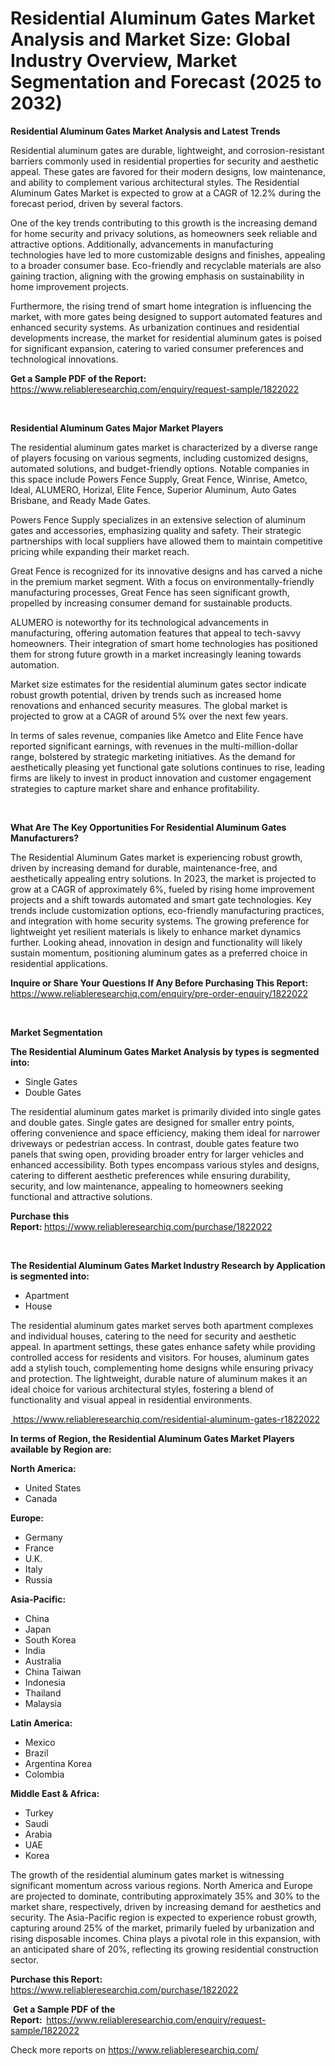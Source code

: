 <p><h1>Residential Aluminum Gates Market Analysis and Market Size: Global Industry Overview, Market Segmentation and Forecast (2025 to 2032)</h1></p><p><strong>Residential Aluminum Gates Market Analysis and Latest Trends</strong></p>
<p><p>Residential aluminum gates are durable, lightweight, and corrosion-resistant barriers commonly used in residential properties for security and aesthetic appeal. These gates are favored for their modern designs, low maintenance, and ability to complement various architectural styles. The Residential Aluminum Gates Market is expected to grow at a CAGR of 12.2% during the forecast period, driven by several factors.</p><p>One of the key trends contributing to this growth is the increasing demand for home security and privacy solutions, as homeowners seek reliable and attractive options. Additionally, advancements in manufacturing technologies have led to more customizable designs and finishes, appealing to a broader consumer base. Eco-friendly and recyclable materials are also gaining traction, aligning with the growing emphasis on sustainability in home improvement projects.</p><p>Furthermore, the rising trend of smart home integration is influencing the market, with more gates being designed to support automated features and enhanced security systems. As urbanization continues and residential developments increase, the market for residential aluminum gates is poised for significant expansion, catering to varied consumer preferences and technological innovations.</p></p>
<p><strong>Get a Sample PDF of the Report:&nbsp;</strong> <a href="https://www.reliableresearchiq.com/enquiry/request-sample/1822022?utm_campaign=3139&utm_medium=2&utm_source=Github&utm_content=ia&utm_term=09042025&utm_id=residential-aluminum-gates">https://www.reliableresearchiq.com/enquiry/request-sample/1822022</a></p>
<p>&nbsp;</p>
<p><strong>Residential Aluminum Gates Major Market Players</strong></p>
<p><p>The residential aluminum gates market is characterized by a diverse range of players focusing on various segments, including customized designs, automated solutions, and budget-friendly options. Notable companies in this space include Powers Fence Supply, Great Fence, Winrise, Ametco, Ideal, ALUMERO, Horizal, Elite Fence, Superior Aluminum, Auto Gates Brisbane, and Ready Made Gates.</p><p>Powers Fence Supply specializes in an extensive selection of aluminum gates and accessories, emphasizing quality and safety. Their strategic partnerships with local suppliers have allowed them to maintain competitive pricing while expanding their market reach.</p><p>Great Fence is recognized for its innovative designs and has carved a niche in the premium market segment. With a focus on environmentally-friendly manufacturing processes, Great Fence has seen significant growth, propelled by increasing consumer demand for sustainable products.</p><p>ALUMERO is noteworthy for its technological advancements in manufacturing, offering automation features that appeal to tech-savvy homeowners. Their integration of smart home technologies has positioned them for strong future growth in a market increasingly leaning towards automation.</p><p>Market size estimates for the residential aluminum gates sector indicate robust growth potential, driven by trends such as increased home renovations and enhanced security measures. The global market is projected to grow at a CAGR of around 5% over the next few years.</p><p>In terms of sales revenue, companies like Ametco and Elite Fence have reported significant earnings, with revenues in the multi-million-dollar range, bolstered by strategic marketing initiatives. As the demand for aesthetically pleasing yet functional gate solutions continues to rise, leading firms are likely to invest in product innovation and customer engagement strategies to capture market share and enhance profitability.</p></p>
<p>&nbsp;</p>
<p><strong>What Are The Key Opportunities For Residential Aluminum Gates Manufacturers?</strong></p>
<p><p>The Residential Aluminum Gates market is experiencing robust growth, driven by increasing demand for durable, maintenance-free, and aesthetically appealing entry solutions. In 2023, the market is projected to grow at a CAGR of approximately 6%, fueled by rising home improvement projects and a shift towards automated and smart gate technologies. Key trends include customization options, eco-friendly manufacturing practices, and integration with home security systems. The growing preference for lightweight yet resilient materials is likely to enhance market dynamics further. Looking ahead, innovation in design and functionality will likely sustain momentum, positioning aluminum gates as a preferred choice in residential applications.</p></p>
<p><strong>Inquire or Share Your Questions If Any Before Purchasing This Report:</strong> <a href="https://www.reliableresearchiq.com/enquiry/pre-order-enquiry/1822022?utm_campaign=3139&utm_medium=2&utm_source=Github&utm_content=ia&utm_term=09042025&utm_id=residential-aluminum-gates">https://www.reliableresearchiq.com/enquiry/pre-order-enquiry/1822022</a></p>
<p>&nbsp;</p>
<p><strong>Market Segmentation</strong></p>
<p><strong>The Residential Aluminum Gates Market Analysis by types is segmented into:</strong></p>
<p><ul><li>Single Gates</li><li>Double Gates</li></ul></p>
<p><p>The residential aluminum gates market is primarily divided into single gates and double gates. Single gates are designed for smaller entry points, offering convenience and space efficiency, making them ideal for narrower driveways or pedestrian access. In contrast, double gates feature two panels that swing open, providing broader entry for larger vehicles and enhanced accessibility. Both types encompass various styles and designs, catering to different aesthetic preferences while ensuring durability, security, and low maintenance, appealing to homeowners seeking functional and attractive solutions.</p></p>
<p><strong>Purchase this Report:&nbsp;</strong><a href="https://www.reliableresearchiq.com/purchase/1822022?utm_campaign=3139&utm_medium=2&utm_source=Github&utm_content=ia&utm_term=09042025&utm_id=residential-aluminum-gates">https://www.reliableresearchiq.com/purchase/1822022</a></p>
<p>&nbsp;</p>
<p><strong>The Residential Aluminum Gates Market Industry Research by Application is segmented into:</strong></p>
<p><ul><li>Apartment</li><li>House</li></ul></p>
<p><p>The residential aluminum gates market serves both apartment complexes and individual houses, catering to the need for security and aesthetic appeal. In apartment settings, these gates enhance safety while providing controlled access for residents and visitors. For houses, aluminum gates add a stylish touch, complementing home designs while ensuring privacy and protection. The lightweight, durable nature of aluminum makes it an ideal choice for various architectural styles, fostering a blend of functionality and visual appeal in residential environments.</p></p>
<p><a href="https://www.reliableresearchiq.com/residential-aluminum-gates-r1822022?utm_campaign=3139&utm_medium=2&utm_source=Github&utm_content=ia&utm_term=09042025&utm_id=residential-aluminum-gates">&nbsp;https://www.reliableresearchiq.com/residential-aluminum-gates-r1822022</a></p>
<p><strong>In terms of Region, the Residential Aluminum Gates Market Players available by Region are:</strong></p>
<p>
    <p> <strong> North America: </strong>
        <ul>
            <li>United States</li>
            <li>Canada</li>
        </ul>
        </p> 
    <p> <strong> Europe: </strong>
        <ul>
            <li>Germany</li>
            <li>France</li>
            <li>U.K.</li>
            <li>Italy</li>
            <li>Russia</li>
        </ul>
        </p> 
    <p> <strong> Asia-Pacific: </strong>
        <ul>
            <li>China</li>
            <li>Japan</li>
            <li>South Korea</li>
            <li>India</li>
            <li>Australia</li>
            <li>China Taiwan</li>
            <li>Indonesia</li>
            <li>Thailand</li>
            <li>Malaysia</li>
        </ul>
        </p> 
    <p> <strong> Latin America: </strong>
        <ul>
            <li>Mexico</li>
            <li>Brazil</li>
            <li>Argentina Korea</li>
            <li>Colombia</li>
        </ul>
        </p> 
    <p> <strong> Middle East & Africa: </strong>
        <ul>
            <li>Turkey</li>
            <li>Saudi</li>
            <li>Arabia</li>
            <li>UAE</li>
            <li>Korea</li>
        </ul>
    </p>
    </p>
<p><p>The growth of the residential aluminum gates market is witnessing significant momentum across various regions. North America and Europe are projected to dominate, contributing approximately 35% and 30% to the market share, respectively, driven by increasing demand for aesthetics and security. The Asia-Pacific region is expected to experience robust growth, capturing around 25% of the market, primarily fueled by urbanization and rising disposable incomes. China plays a pivotal role in this expansion, with an anticipated share of 20%, reflecting its growing residential construction sector.</p></p>
<p><strong>Purchase this Report: </strong><a href="https://www.reliableresearchiq.com/purchase/1822022?utm_campaign=3139&utm_medium=2&utm_source=Github&utm_content=ia&utm_term=09042025&utm_id=residential-aluminum-gates">https://www.reliableresearchiq.com/purchase/1822022</a></p>
<p>&nbsp;<strong>Get a Sample PDF of the Report:&nbsp;&nbsp;</strong><a href="https://www.reliableresearchiq.com/enquiry/request-sample/1822022?utm_campaign=3139&utm_medium=2&utm_source=Github&utm_content=ia&utm_term=09042025&utm_id=residential-aluminum-gates">https://www.reliableresearchiq.com/enquiry/request-sample/1822022</a></p>
<p><strong></strong></p>
<p>Check more reports on <a href="https://www.reliableresearchiq.com/?utm_campaign=3139&utm_medium=2&utm_source=Github&utm_content=ia&utm_term=09042025&utm_id=residential-aluminum-gates">https://www.reliableresearchiq.com/</a></p>